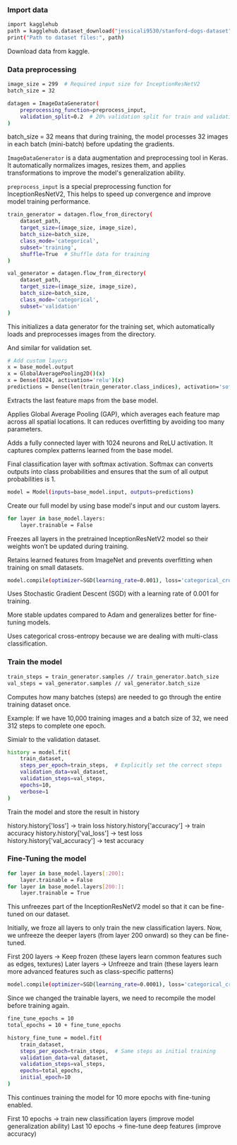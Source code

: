 ### Import data

```bash
import kagglehub
path = kagglehub.dataset_download("jessicali9530/stanford-dogs-dataset")
print("Path to dataset files:", path)
```

Download data from kaggle.

### Data preprocessing

```bash
image_size = 299  # Required input size for InceptionResNetV2
batch_size = 32

datagen = ImageDataGenerator(
    preprocessing_function=preprocess_input,
    validation_split=0.2  # 20% validation split for train and validation
)
```

batch_size = 32 means that during training, the model processes 32 images in each batch (mini-batch) before updating the gradients.

`ImageDataGenerator` is a data augmentation and preprocessing tool in Keras. It automatically normalizes images, resizes them, and applies transformations to improve the model's generalization ability.

`preprocess_input` is a special preprocessing function for InceptionResNetV2, This helps to speed up convergence and improve model training performance.

```bash
train_generator = datagen.flow_from_directory(
    dataset_path,
    target_size=(image_size, image_size),
    batch_size=batch_size,
    class_mode='categorical',
    subset='training',
    shuffle=True  # Shuffle data for training
)

val_generator = datagen.flow_from_directory(
    dataset_path,
    target_size=(image_size, image_size),
    batch_size=batch_size,
    class_mode='categorical',
    subset='validation'
)
```

This initializes a data generator for the training set, which automatically loads and preprocesses images from the directory.

And similar for validation set.

```bash
# Add custom layers
x = base_model.output
x = GlobalAveragePooling2D()(x)
x = Dense(1024, activation='relu')(x)
predictions = Dense(len(train_generator.class_indices), activation='softmax')(x)
```

Extracts the last feature maps from the base model.

Applies Global Average Pooling (GAP), which averages each feature map across all spatial locations. It can reduces overfitting by avoiding too many parameters.

Adds a fully connected layer with 1024 neurons and ReLU activation. It captures complex patterns learned from the base model.

Final classification layer with softmax activation. Softmax can converts outputs into class probabilities and ensures that the sum of all output probabilities is 1.

```bash
model = Model(inputs=base_model.input, outputs=predictions)
```

Create our full model by using base model's input and our custom layers.

```bash
for layer in base_model.layers:
    layer.trainable = False
```

Freezes all layers in the pretrained InceptionResNetV2 model so their weights won’t be updated during training.

Retains learned features from ImageNet and prevents overfitting when training on small datasets.

```bash
model.compile(optimizer=SGD(learning_rate=0.001), loss='categorical_crossentropy', metrics=['accuracy'])
```

Uses Stochastic Gradient Descent (SGD) with a learning rate of 0.001 for training.

More stable updates compared to Adam and generalizes better for fine-tuning models.

Uses categorical cross-entropy because we are dealing with multi-class classification.

### Train the model

```bash
train_steps = train_generator.samples // train_generator.batch_size
val_steps = val_generator.samples // val_generator.batch_size
```

Computes how many batches (steps) are needed to go through the entire training dataset once.

Example: If we have 10,000 training images and a batch size of 32, we need 312 steps to complete one epoch.

Simialr to the validation dataset.

```bash
history = model.fit(
    train_dataset,
    steps_per_epoch=train_steps,  # Explicitly set the correct steps
    validation_data=val_dataset,
    validation_steps=val_steps,
    epochs=10,
    verbose=1
)
```

Train the model and store the result in history

history.history['loss'] -> train loss
history.history['accuracy'] -> train accuracy
history.history['val_loss'] ->  test loss
history.history['val_accuracy'] -> test accuracy

### Fine-Tuning the model

```bash
for layer in base_model.layers[:200]:
    layer.trainable = False
for layer in base_model.layers[200:]:
    layer.trainable = True
```

This unfreezes part of the InceptionResNetV2 model so that it can be fine-tuned on our dataset.

Initially, we froze all layers to only train the new classification layers. Now, we unfreeze the deeper layers (from layer 200 onward) so they can be fine-tuned.

First 200 layers → Keep frozen (these layers learn common features such as edges, textures)
Later layers → Unfreeze and train (these layers learn more advanced features such as class-specific patterns)

```bash
model.compile(optimizer=SGD(learning_rate=0.0001), loss='categorical_crossentropy', metrics=['accuracy'])
```

Since we changed the trainable layers, we need to recompile the model before training again.



```bash
fine_tune_epochs = 10
total_epochs = 10 + fine_tune_epochs

history_fine_tune = model.fit(
    train_dataset,
    steps_per_epoch=train_steps,  # Same steps as initial training
    validation_data=val_dataset,
    validation_steps=val_steps,
    epochs=total_epochs,
    initial_epoch=10
)
```

This continues training the model for 10 more epochs with fine-tuning enabled.

First 10 epochs → train new classification layers (improve model generalization ability)
Last 10 epochs → fine-tune deep features (improve accuracy)
